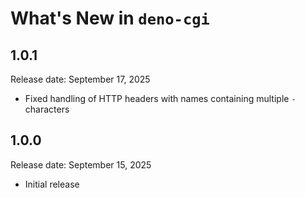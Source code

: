# What's New in `deno-cgi`

## 1.0.1

Release date: September 17, 2025

- Fixed handling of HTTP headers with names containing multiple `-` characters

## 1.0.0

Release date: September 15, 2025

- Initial release
